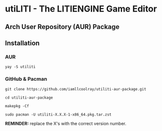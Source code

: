 # utiLITI - The LITIENGINE Game Editor

## Arch User Repository (AUR) Package

## Installation

### AUR

```
yay -S utiliti
```

### GitHub & Pacman

```
git clone https://github.com/iamllcoolray/utiliti-aur-package.git

cd utiliti-aur-package

makepkg -Cf

sudo pacman -U utiliti-X.X.X-1-x86_64.pkg.tar.zst

```

**REMINDER:** replace the X's with the correct version number.

